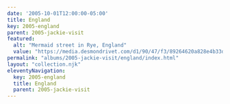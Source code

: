 ```yaml
---
date: '2005-10-01T12:00:00-05:00'
title: England
key: 2005-england
parent: 2005-jackie-visit
featured:
  alt: "Mermaid street in Rye, England"
  value: "https://media.desmondrivet.com/d1/90/47/f3/89264620a828e4b33d691add8e333cc853d72b0c15a86a1c139034f9.jpg"
permalink: "albums/2005-jackie-visit/england/index.html"
layout: "collection.njk"
eleventyNavigation:
  key: 2005-england
  title: England
  parent: 2005-jackie-visit
---
```

